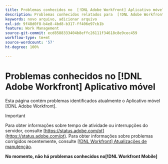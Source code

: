 ```yaml
---
title: Problemas conhecidos no  [!DNL Adobe Workfront] Aplicativo móvel
description: Problemas conhecidos relatados para  [!DNL Adobe Workfront]  Aplicativo móvel
keywords: novo arquivo, adicionar arquivo
exl-id: 9f48d0f8-b4e8-4bd8-b317-ff406e97cb1b
feature: Work Management
source-git-commit: ecd8588333404b8effc26111f34618c8e9cec459
workflow-type: tm+mt
source-wordcount: '57'
ht-degree: 100%

---
```


# Problemas conhecidos no [!DNL Adobe Workfront] Aplicativo móvel

Esta página contém problemas identificados atualmente o Aplicativo móvel [!DNL Adobe Workfront].

>[!IMPORTANT]
>
>Para obter informações sobre tempo de atividade ou interrupções do servidor, consulte [https://status.adobe.com/pt](https://status.adobe.com/pt). Para obter informações sobre problemas corrigidos recentemente, consulte [[!DNL Workfront] Atualizações de manutenção](../maintenance/current-updates.md).

**No momento, não há problemas conhecidos no[!DNL Workfront Mobile]**



<!--

## New

These recently reported issues are currently under review.

| **Issue** | **Last Modified** |
| -----------------------------------------------------------------| ----------------- |
|Issue text  | YYYY/MM/DD  | 

## Current Issues

|Issue  |Last Modified   | 
|---|---|
|Issue text  | YYYY/MM/DD  | 
-->